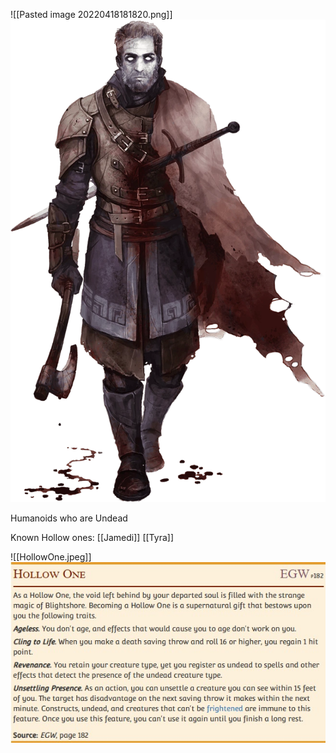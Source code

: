 ![[Pasted image 20220418181820.png]]
<img src="/assets/Pasted image 20220418181820.png"/>

Humanoids who are Undead

Known Hollow ones:
[[Jamedi]]
[[Tyra]]


![[HollowOne.jpeg]]
<img src="/assets/HollowOne.jpeg"/>


